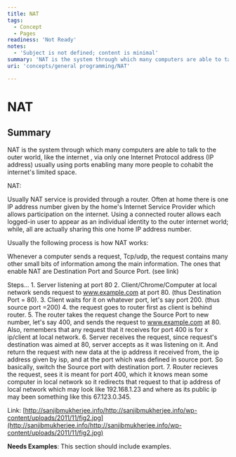 ```yaml
---
title: NAT
tags:
  - Concept
  - Pages
readiness: 'Not Ready'
notes:
  - 'Subject is not defined; content is minimal'
summary: 'NAT is the system through which many computers are able to talk to the outer world, like the internet , via only one  Internet Protocol address (IP address)  usually using ports enabling many more people to cohabit the internet''s limited space.'
uri: 'concepts/general programming/NAT'

---
```

# NAT

## Summary

NAT is the system through which many computers are able to talk to the outer world, like the internet , via only one Internet Protocol address (IP address) usually using ports enabling many more people to cohabit the internet's limited space.

 NAT:

Usually NAT service is provided through a router. Often at home there is one IP address number given by the home's Internet Service Provider which allows participation on the internet. Using a connected router allows each logged-in user to appear as an individual identity to the outer internet world; while, all are actually sharing this one home IP address number.

Usually the following process is how NAT works:

Whenever a computer sends a request, Tcp/udp, the request contains many other small bits of information among the main information. The ones that enable NAT are Destination Port and Source Port. (see link)

Steps... 1. Server listening at port 80 2. Client/Chrome/Computer at local network sends request to www.example.com at port 80. (thus Destination Port = 80). 3. Client waits for it on whatever port, let's say port 200. (thus source port =200) 4. the request goes to router first as client is behind router. 5. The router takes the request change the Source Port to new number, let's say 400, and sends the request to www.example.com at 80. Also, remembers that any request that it receives for port 400 is for x ip/client at local network. 6. Server receives the request, since request's destination was aimed at 80, server accepts as it was listening on it. And return the request with new data at the ip address it received from, the ip address given by isp, and at the port which was defined in source port. So basically, switch the Source port with destination port. 7. Router recieves the request, sees it is meant for port 400, which it knows mean some computer in local network so it redirects that request to that ip address of local network which may look like 192.168.1.23 and where as its public ip may been something like this 67.123.0.345.

Link: [http://sanjibmukherjee.info/http://sanjibmukherjee.info/wp-content/uploads/2011/11/fig2.jpg](http://sanjibmukherjee.info/http://sanjibmukherjee.info/wp-content/uploads/2011/11/fig2.jpg)

**Needs Examples**: This section should include examples.

